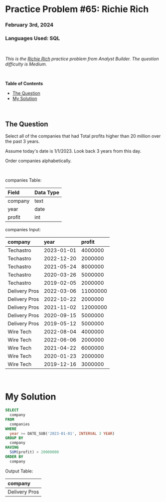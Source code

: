 # **Practice Problem #65: Richie Rich**
### February 3rd, 2024
### Languages Used: SQL

<br>

*This is the [Richie Rich](https://www.analystbuilder.com/questions/greenhouse-gases-JUvPk) practice problem from Analyst Builder. The question difficulty is Medium.*

<br>

**Table of Contents**

-   [The Question](#the-question)
-   [My Solution](#my-solution)
  
<br>

## The Question

Select all of the companies that had Total profits higher than 20 million over the past 3 years.

Assume today's date is 1/1/2023. Look back 3 years from this day.

Order companies alphabetically.

<br>

companies Table:

| Field   | Data Type |
| :------ | :-------- |
| company | text      |
| year    | date      |
| profit  | int       |

companies Input:

| company       | year       | profit   |
| :------------ | :--------- | :------- |
| Techastro     | 2023-01-01 | 4000000  |
| Techastro     | 2022-12-20 | 2000000  |
| Techastro     | 2021-05-24 | 8000000  |
| Techastro     | 2020-03-26 | 5000000  |
| Techastro     | 2019-02-05 | 2000000  |
| Delivery Pros | 2022-03-06 | 11000000 |
| Delivery Pros | 2022-10-22 | 2000000  |
| Delivery Pros | 2021-11-02 | 12000000 |
| Delivery Pros | 2020-09-15 | 5000000  |
| Delivery Pros | 2019-05-12 | 5000000  |
| Wire Tech     | 2022-08-04 | 4000000  |
| Wire Tech     | 2022-06-06 | 2000000  |
| Wire Tech     | 2021-04-22 | 6000000  |
| Wire Tech     | 2020-01-23 | 2000000  |
| Wire Tech     | 2019-12-16 | 3000000  |

<br>

# My Solution

``` SQL
SELECT 
  company 
FROM 
  companies
WHERE
  year >= DATE_SUB('2023-01-01', INTERVAL 3 YEAR)
GROUP BY 
  company
HAVING
  SUM(profit) > 20000000
ORDER BY
  company
```

Output Table:

| company       |
| :------------ |
| Delivery Pros |
